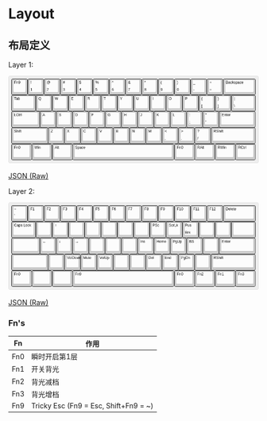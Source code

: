# Layout

## 布局定义

Layer 1:

![Layer 1](layouts/layer-1.png)

[JSON (Raw)](layouts/layer-1_raw.json)

Layer 2:

![Layer 2](layouts/layer-2.png)

[JSON (Raw)](layouts/layer-2_raw.json)

### Fn's

| Fn           | 作用                                  |
| ------------ | -------------                         |
| Fn0          | 瞬时开启第1层                         |
| Fn1          | 开关背光                              |
| Fn2          | 背光减档                              |
| Fn3          | 背光增档                              |
| Fn9          | Tricky Esc (Fn9 = Esc, Shift+Fn9 = ~) |
